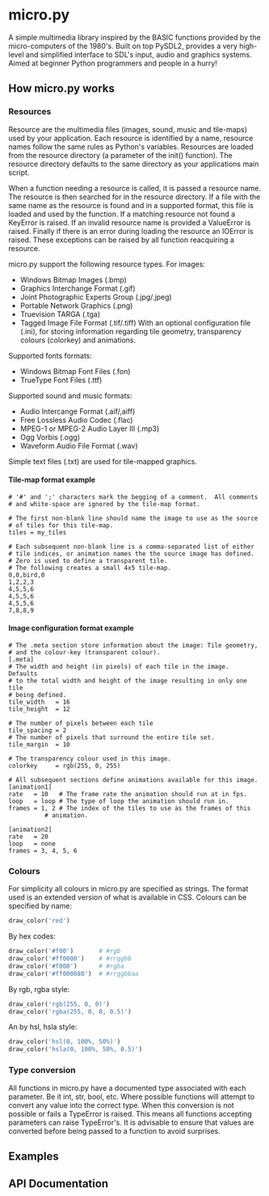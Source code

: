 micro.py
========

A simple multimedia library inspired by the BASIC functions provided by
the micro-computers of the 1980's.  Built on top PySDL2, provides a very
high-level and simplified interface to SDL's input, audio and graphics 
systems.  Aimed at beginner Python programmers and people in a hurry!


How micro.py works
------------------


### Resources


Resource are the multimedia files (images, sound, music and tile-maps)
used by your application.  Each resource is identified by a name, resource
names follow the same rules as Python's variables.  Resources are loaded 
from the resource directory (a parameter of the init() function).  The 
resource directory defaults to the same directory as your applications 
main script. 

When a function needing a resource is called, it is passed a resource name.
The resource is then searched for in the resource directory.  If a file 
with the same name as the resource is found and in a supported format, this
file is loaded and used by the function.  If a matching resource not found 
a KeyError is raised.  If an invalid resource name is provided a ValueError
is raised.  Finally if there is an error during loading the resource an 
IOError is raised.  These exceptions can be raised by all function 
reacquiring a resource.

micro.py support the following resource types.  For images:
 *  Windows Bitmap Images (.bmp)
 *  Graphics Interchange Format (.gif)
 *  Joint Photographic Experts Group (.jpg/.jpeg)
 *  Portable Network Graphics (.png)
 *  Truevision TARGA (.tga)
 *  Tagged Image File Format (.tif/.tiff)
With an optional configuration file (.ini), for storing information 
regarding tile geometry, transparency colours (colorkey) and animations.

Supported fonts formats:
 *  Windows Bitmap Font Files (.fon)
 *  TrueType Font Files (.ttf)
 
Supported sound and music formats:
 *  Audio Intercange Format (.aif/,aiff)
 *  Free Lossless Audio Codec (.flac)
 *  MPEG-1 or MPEG-2 Audio Layer III (.mp3)
 *  Ogg Vorbis (.ogg)
 *  Waveform Audio File Format (.wav)
 
Simple text files (.txt) are used for tile-mapped graphics.


#### Tile-map format example
```
# '#' and ';' characters mark the begging of a comment.  All comments
# and white-space are ignored by the tile-map format.

# The first non-blank line should name the image to use as the source
# of tiles for this tile-map.
tiles = my_tiles

# Each subsequent non-blank line is a comma-separated list of either
# tile indices, or animation names the the source image has defined.
# Zero is used to define a transparent tile.
# The following creates a small 4x5 tile-map.
0,0,bird,0
1,2,2,3
4,5,5,6
4,5,5,6
4,5,5,6
7,8,8,9
```
	
#### Image configuration format example
```
# The .meta section store information about the image: Tile geometry,
# and the colour-key (transparent colour).
[.meta]
# The width and height (in pixels) of each tile in the image.  Defaults
# to the total width and height of the image resulting in only one tile
# being defined.
tile_width   = 16
tile_height  = 12

# The number of pixels between each tile
tile_spacing = 2
# The number of pixels that surround the entire tile set.
tile_margin  = 10

# The transparency colour used in this image.
colorkey     = rgb(255, 0, 255)

# All subsequent sections define animations available for this image.
[animation1]
rate   = 10   # The frame rate the animation should run at in fps.
loop   = loop # The type of loop the animation should run in.
frames = 1, 2 # The index of the tiles to use as the frames of this 
          # animation.

[animation2]
rate   = 20
loop   = none
frames = 3, 4, 5, 6
```
	
### Colours

For simplicity all colours in micro.py are specified as strings.  The 
format used is an extended version of what is available in CSS.  Colours
can be specified by name:
```python
draw_color('red')
```
    
By hex codes:
```python
draw_color('#f00')       # #rgb
draw_color('#ff0000')    # #rrggbb
draw_color('#f008')      # #rgba
draw_color('#ff000080')  # #rrggbbaa
```
    
By rgb, rgba style:
```python
draw_color('rgb(255, 0, 0)')
draw_color('rgba(255, 0, 0, 0.5)')
```
    
An by hsl, hsla style:
```python
draw_color('hsl(0, 100%, 50%)')
draw_color('hsla(0, 100%, 50%, 0.5)')
```
	
### Type conversion

All functions in micro.py have a documented type associated with each 
parameter.  Be it int, str, bool, etc.  Where possible functions will 
attempt to convert any value into the correct type.  When this conversion 
is not possible or fails a TypeError is raised.  This means all functions
accepting parameters can raise TypeError's.  It is advisable to ensure 
that values are converted before being passed to a function to avoid 
surprises.


Examples
--------


API Documentation
-----------------


